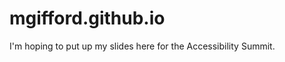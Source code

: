 mgifford.github.io
==================

I'm hoping to put up my slides here for the Accessibility Summit.
